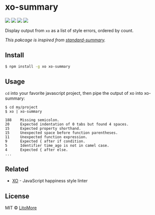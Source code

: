 # xo-summary

[![](https://img.shields.io/travis/LitoMore/xo-summary/master.svg)](https://travis-ci.org/LitoMore/xo-summary)
[![](https://img.shields.io/npm/v/xo-summary.svg)](https://www.npmjs.com/package/xo-summary)
[![](https://img.shields.io/npm/l/xo-summary.svg)](https://github.com/LitoMore/xo-summary/blob/master/LICENSE)
[![](https://img.shields.io/badge/code_style-XO-5ed9c7.svg)](https://github.com/sindresorhus/xo)

Display output from `xo` as a list of style errors, ordered by count.

*This pakcage is inspired from [standard-summary](https://github.com/zeke/standard-summary).*

## Install

```bash
$ npm install -g xo xo-summary
```

## Usage

`cd` into your favorite javascript project, then pipe the output of xo into xo-summary:

```
$ cd my/project
$ xo | xo-summary

188    Missing semicolon.
20     Expected indentation of 0 tabs but found 4 spaces.
15     Expected property shorthand.
15     Unexpected space before function parentheses.
11     Unexpected function expression.
9      Expected { after if condition.
5      Identifier time_ago is not in camel case.
4      Expected { after else.
...
```

## Related

- [XO](https://github.com/sindresorhus/xo) - JavaScript happiness style linter

## License

MIT © [LitoMore](https://github.com/LitoMore)
